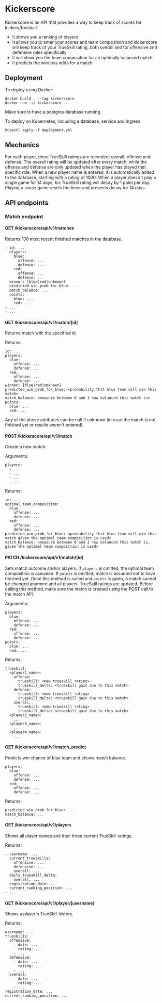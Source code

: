 # Kickerscore

Kickerscore is an API that provides a way to keep track of scores for kickers/foosball.

* It shows you a ranking of players
* It allows you to enter your scores and team composition and kickerscore will keep track of your TrueSkill rating, both overall and for offensive and defensive roles specifically
* It will show you the team composition for an optimally balanced match
* It predicts the win/loss odds for a match

## Deployment

To deploy using Docker:

```
docker build . --tag kickerscore
docker run -it kickerscore
```

Make sure to have a postgres database running.

To deploy on Kubernetes, including a database, service and ingress:
```
kubectl apply -f deployment.yml
```

## Mechanics
For each player, three TrueSkill ratings are recorded: overall, offense and defense.
The overall rating will be updated after every match, while the offense and defense are only updated when the player has played that specific role.
When a new player name is entered, it is automatically added to the database, starting with a rating of 1000.
When a player doesn't play a single game for 14 days, his TrueSkill rating will decay by 1 point per day.
Playing a single game resets the timer and prevents decay for 14 days.

## API endpoints

### Match endpoint

#### GET /kickerscore/api/v1/matches
Returns 100 most recent finished matches in the database.

```
- id: ...
  players:
    blue:
      offense: ...
      defense: ...
    red:
      offense: ...
      defense: ...
  winner: [blue|red|unknown]
  predicted_win_prob_for_blue: ...
  match_balance: ...
  points:
    blue: ...
    red: ...
- ...
- ...
```

#### GET /kickerscore/api/v1/match/[id]
Returns match with the specified id.

Returns:
```
id: ...
players:
  blue:
    offense: ...
    defense: ...
  red:
    offense: ...
    defense: ...
winner: [blue|red|unknown]
predicted_win_prob_for_blue: <probability that blue team will win this match>
match_balance: <measure between 0 and 1 how balanced this match is>
points:
  blue: ...
  red: ...
```
Any of the above attributes can be null if unknown (in case the match is not finished yet or results weren't entered).

#### POST /kickerscore/api/v1/match
Create a new match.

Arguments:
```
players:
  - ...
  - ...
  - ...
  - ...
```

Returns:

```
id: ...
optimal_team_composition:
  blue:
    offense: ...
    defense: ...
  red:
    offense: ...
    defense: ...
predicted_win_prob_for_blue: <probability that blue team will win this match given the optimal team composition is used>
match_balance: <measure between 0 and 1 how balanced this match is, given the optimal team composition is used>
```

#### PATCH /kickerscore/api/v1/match/[id]
Sets match outcome and/or players.
If `players` is omitted, the optimal team composition is assumed.
If `points` is omitted, match is assumed not to have finished yet.
Once this method is called and `points` is given, a match cannot be changed anymore and all players' TrueSkill ratings are updated.
Before calling this method, make sure the match is created using the POST call to the match API.

Arguments:

```
players:
  blue:
    offense: ...
    defense: ...
  red:
    offense: ...
    defense: ...
points:
  blue: ...
  red: ...
```

Returns:

```
trueskill:
  <player1_name>:
    offense:
      trueskill: <new trueskill rating>
      trueskill_delta: <trueskill gain due to this match>
    defense:
      trueskill: <new trueskill rating>
      trueskill_delta: <trueskill gain due to this match>
    overall:
      trueskill: <new trueskill rating>
      trueskill_delta: <trueskill gain due to this match>
  <player2_name>:
    ...
  <player3_name>:
    ...
  <player4_name>:
    ...
```

#### GET /kickerscore/api/v1/match_predict
Predicts win chance of blue team and shows match balance.

```
players:
  blue:
    offense: ...
    defense: ...
  red:
    offense: ...
    defense: ...
```

Returns:

```
predicted_win_prob_for_blue: ...
match_balance: ...
```

#### GET /kickerscore/api/v1/players
Shows all player names and their three current TrueSkill ratings.

Returns:
```
- username: ...
  current_trueskills:
    offensive: ...
    defensive: ...
    overall: ...
  daily_trueskill_delta:
    overall: ...
  registration_date: ...
  current_ranking_position: ...
- ...
```

#### GET /kickerscore/api/v1/player/[username]
Shows a player's TrueSkill history.

Returns:
```
username: ...
trueskills:
  offensive:
    - date: ...
      rating: ...
    - ...
  defensive:
    - date: ...
      rating: ...
    - ...
  overall:
    - date: ...
      rating: ...
    - ...
registration_date: ...
current_ranking_position: ...
```
